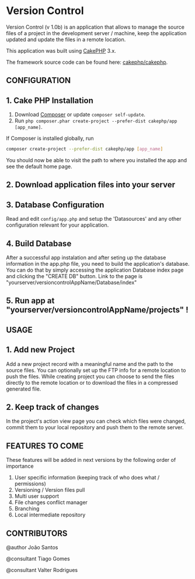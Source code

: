 # Version Control

Version Control (v 1.0b) is an application that allows to manage the source files of a project in the development server / machine, keep the application updated and update the files in a remote location.

This application was built using [CakePHP](http://cakephp.org) 3.x.

The framework source code can be found here: [cakephp/cakephp](https://github.com/cakephp/cakephp).

## CONFIGURATION

## 1. Cake PHP Installation

1. Download [Composer](http://getcomposer.org/doc/00-intro.md) or update `composer self-update`.
2. Run `php composer.phar create-project --prefer-dist cakephp/app [app_name]`.

If Composer is installed globally, run
```bash
composer create-project --prefer-dist cakephp/app [app_name]
```

You should now be able to visit the path to where you installed the app and see the default home page.

## 2. Download application files into your server

## 3. Database Configuration

Read and edit `config/app.php` and setup the 'Datasources' and any other
configuration relevant for your application.

## 4. Build Database

After a successful app instalation and after seting up the database information in the app.php file, you need to build the application's database. You can do that by simply accessing the application Database index page and clicking the "CREATE DB" button. Link to the page is "yourserver/versioncontrolAppName/Database/index"

## 5. Run app at "yourserver/versioncontrolAppName/projects" !

## USAGE

## 1. Add new Project

Add a new project record with a meaningful name and the path to the source files. You can optionally set up the FTP info for a remote location to push the files. While creating project you can choose to send the files directly to the remote location or to download the files in a compressed generated file.

## 2. Keep track of changes

In the project's action view page you can check which files were changed, commit them to your local repository and push them to the remote server. 

## FEATURES TO COME

These features will be added in next versions by the following order of importance
1. User specific information (keeping track of who does what / permissions)
2. Versioning / Version files pull
3. Multi user support
4. File changes conflict manager
5. Branching
6. Local intermediate repository

## CONTRIBUTORS

@author     João Santos

@consultant Tiago Gomes

@consultant Valter Rodrigues
